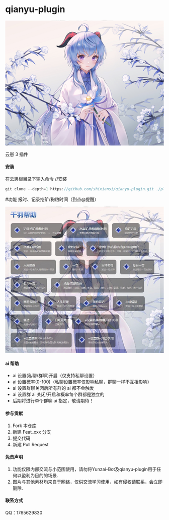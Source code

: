 # qianyu-plugin
![image-20221005174649110](./resources/img/bj.jpg)

云崽 3 插件

#### 安装

在云崽根目录下输入命令
//安装
```js
git clone --depth=1 https://github.com/shixiansi/qianyu-plugin.git ./plugins/qianyu-plugin/
```

#功能
报时、记录挖矿/狗粮时间（到点@提醒）

![image-20221005174649110](./resources/img/help.jpg)

#### ai 帮助

- ai 设置(私聊/群聊)开启（仅支持私聊设置）
- ai 设置概率(0-100)（私聊设置概率仅影响私聊，群聊一样不互相影响）
- ai 设置群聊关闭后所有群的 ai 都不会触发
- ai 设置群 ai 关闭/开启和概率每个群都是独立的
- 后期将进行单个群聊 ai 指定，敬请期待！

####  参与贡献

1. Fork 本仓库
2. 新建 Feat_xxx 分支
3. 提交代码
4. 新建 Pull Request

#### 免责声明

1. 功能仅限内部交流与小范围使用，请勿将Yunzai-Bot及qianyu-plugin用于任何以盈利为目的的场景.
2. 图片与其他素材均来自于网络，仅供交流学习使用，如有侵权请联系，会立即删除.

#### 联系方式

QQ：1765629830
